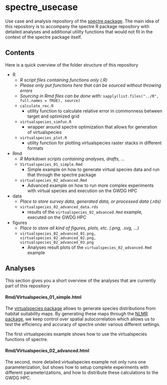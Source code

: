 # spectre_usecase

Use case and analysis repository of the [spectre package](https://github.com/r-spatialecology/spectre).
The main idea of this repository is to accompany the spectre R package repository with detailed analyses and additional utility functions that would not fit in the context of the spectre package itself.

## Contents

Here is a quick overview of the folder structure of this repository

* R
    * *R script files containing functions only (.R)*
    * *Please only put functions here that can be sourced without throwing errors*
    * *Sourcing in Rmd files can be done with:* `sapply(list.files("../R", full.names = TRUE), source)`
    * `calculate_rec.R`
        * utility function to calculate relative error in commonness between target and optimized grid
    * `virtualspecies_simfun.R`
        * wrapper around spectre optimization that allows for generation of virtualspecies
    * `virtualspecies_plot.R`
        * utility function for plotting virtualspecies raster stacks in different formats
* Rmd
    * *R Markdown scripts containing analyses, drafts, ...*
    * `Virtualspecies_01_simple.Rmd`
        * Simple example on how to generate virtual species data and run that through the spectre package
    * `virtualspecies_02_advanced.Rmd`
        * Advanced example on how to run more complex experiments with virtual species and execution on the GWDG HPC
* data
    * *Place to store survey data, generated data, or processed data (.rds)*
    * `virtualspecies_02_advanced_data.rds`
        * results of the `virtualspecies_02_advanced.Rmd` example, executed on the GWDG HPC
* figures
    * *Place to store all kind of figures, plots, etc. (.png, .svg, ...)*
    * `virtualspecies_02_advanced_01.png, virtualspecies_02_advanced_02.png, virtualspecies_02_advanced_03.png`
        * Analyses result plots of the `virtualspecies_02_advanced.Rmd` example
        

## Analyses

This section gives you a short overview of the analyses that are currently part of this repository

#### Rmd/Virtualspecies_01_simple.html

The [virtualspecies package](https://github.com/Farewe/virtualspecies) allows to generate species distributions from habitat suitability maps. By generating these maps through the [NLMR package](https://github.com/ropensci/NLMR), we keep control over spatial autocorrelation which allows us to test the efficiency and accuracy of spectre under various different settings.

The first virtualspecies example shows how to use the virtualspecies functions of spectre.


#### Rmd/Virtualspecies_02_advanced.html

The second, more detailed virtualspecies example not only runs one parameterization, but shows how to setup complete experiments with different parameterizations, and how to distribute these calculations to the GWDG HPC.






